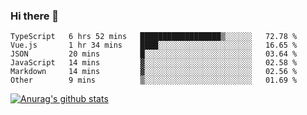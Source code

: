 ### Hi there 👋



<!--
**webB1an/webB1an** is a ✨ _special_ ✨ repository because its `README.md` (this file) appears on your GitHub profile.

Here are some ideas to get you started:

- 🔭 I’m currently working on ...
- 🌱 I’m currently learning ...
- 👯 I’m looking to collaborate on ...
- 🤔 I’m looking for help with ...
- 💬 Ask me about ...
- 📫 How to reach me: ...
- 😄 Pronouns: ...
- ⚡ Fun fact: ...
-->

<!--START_SECTION:waka-->

```text
TypeScript   6 hrs 52 mins   ██████████████████▒░░░░░░   72.78 %
Vue.js       1 hr 34 mins    ████░░░░░░░░░░░░░░░░░░░░░   16.65 %
JSON         20 mins         █░░░░░░░░░░░░░░░░░░░░░░░░   03.64 %
JavaScript   14 mins         ▓░░░░░░░░░░░░░░░░░░░░░░░░   02.58 %
Markdown     14 mins         ▓░░░░░░░░░░░░░░░░░░░░░░░░   02.56 %
Other        9 mins          ▒░░░░░░░░░░░░░░░░░░░░░░░░   01.69 %
```

<!--END_SECTION:waka-->


[![Anurag's github stats](https://github-readme-stats.vercel.app/api?username=webB1an&show_icons=true&theme=radical)](https://github.com/anuraghazra/github-readme-stats)

